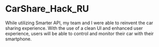# CarShare_Hack_RU
While utilizing Smarter API, my team and I were able to reinvent the car sharing experience. With the use of a clean UI and enhanced user experience, users will be able to control and monitor their car with their smartphone. 
